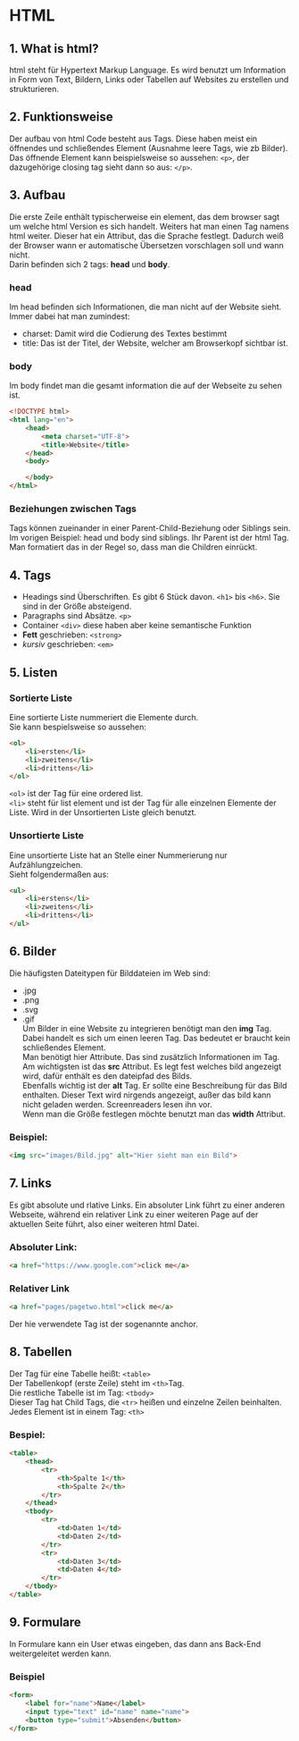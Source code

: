 # HTML

## 1. What is html?
html steht für Hypertext Markup Language. Es wird benutzt um Information in Form von Text, Bildern, Links oder Tabellen auf Websites zu erstellen und strukturieren. 
## 2. Funktionsweise
Der aufbau von html Code besteht aus Tags. Diese haben meist ein öffnendes und schließendes Element (Ausnahme leere Tags, wie zb Bilder). Das öffnende Element kann beispielsweise so aussehen: ```<p>```, der dazugehörige closing tag sieht dann so aus: ```</p>```.  
## 3. Aufbau
Die erste Zeile enthält typischerweise ein element, das dem browser sagt um welche html Version es sich handelt. Weiters hat man einen Tag namens html weiter. Dieser hat ein Attribut, das die Sprache festlegt. Dadurch weiß der Browser wann er automatische Übersetzen vorschlagen soll und wann nicht.  
Darin befinden sich 2 tags: **head** und **body**.   
### head
Im head befinden sich Informationen, die man nicht auf der Website sieht.  
Immer dabei hat man zumindest: 
* charset: Damit wird die Codierung des Textes bestimmt
* title: Das ist der Titel, der Website, welcher am Browserkopf sichtbar ist. 
### body
Im body findet man die gesamt information die auf der Webseite zu sehen ist. 
```html
<!DOCTYPE html>
<html lang="en">
    <head>
        <meta charset="UTF-8">
        <title>Website</title>
    </head>
    <body>

    </body>
</html>
```
### Beziehungen zwischen Tags
Tags können zueinander in einer Parent-Child-Beziehung oder Siblings sein. Im vorigen Beispiel: head und body sind siblings. Ihr Parent ist der html Tag. Man formatiert das in der Regel so, dass man die Children einrückt.  
## 4. Tags
* Headings sind Überschriften. Es gibt 6 Stück davon. ```<h1>``` bis ```<h6>```. Sie sind in der Größe absteigend.  
* Paragraphs sind Absätze. ```<p>```  
* Container ```<div>``` diese haben aber keine semantische Funktion  
* **Fett** geschrieben: ```<strong>```
* *kursiv* geschrieben: ```<em>```  
## 5. Listen 
### Sortierte Liste
Eine sortierte Liste nummeriert die Elemente durch.  
Sie kann bespielsweise so aussehen:  
```html
<ol>
    <li>ersten</li>
    <li>zweitens</li>
    <li>drittens</li>
</ol>
```
```<ol>``` ist der Tag für eine ordered list.  
```<li>``` steht für list element und ist der Tag für alle einzelnen Elemente der Liste. Wird in der Unsortierten Liste gleich benutzt.  
### Unsortierte Liste
Eine unsortierte Liste hat an Stelle einer Nummerierung nur Aufzählungzeichen.  
Sieht folgendermaßen aus: 
```html
<ul>
    <li>erstens</li>
    <li>zweitens</li>
    <li>drittens</li>
</ul>
```
## 6. Bilder
Die häufigsten Dateitypen für Bilddateien im Web sind:  
* .jpg
* .png
* .svg
* .gif  
Um Bilder in eine Website zu integrieren benötigt man den **img** Tag. Dabei handelt es sich um einen leeren Tag. Das bedeutet er braucht kein schließendes Element.  
Man benötigt hier Attribute. Das sind zusätzlich Informationen im Tag.  
Am wichtigsten ist das **src** Attribut. Es legt fest welches bild angezeigt wird, dafür enthält es den dateipfad des Bilds.  
Ebenfalls wichtig ist der **alt** Tag. Er sollte eine Beschreibung für das Bild enthalten. Dieser Text wird nirgends angezeigt, außer das bild kann nicht geladen werden. Screenreaders lesen ihn vor.  
Wenn man die Größe festlegen möchte benutzt man das **width** Attribut.  
### Beispiel: 
```html
<img src="images/Bild.jpg" alt="Hier sieht man ein Bild">
```
## 7. Links
Es gibt absolute und rlative Links. Ein absoluter Link führt zu einer anderen Webseite, während ein relativer Link zu einer weiteren Page auf der aktuellen Seite führt, also einer weiteren html Datei.  
### Absoluter Link: 
```html
<a href="https://www.google.com">click me</a>
```
### Relativer Link
```html
<a href="pages/pagetwo.html">click me</a>
```
Der hie verwendete Tag ist der sogenannte anchor.  
## 8. Tabellen
Der Tag für eine Tabelle heißt: ```<table>```  
Der Tabellenkopf (erste Zeile) steht im ```<th>```Tag.  
Die restliche Tabelle ist im Tag: ```<tbody>```  
Dieser Tag hat Child Tags, die ```<tr>``` heißen und einzelne Zeilen beinhalten.  
Jedes Element ist in einem Tag: ```<th>```  
### Bespiel: 
```html
<table>
    <thead>
        <tr>
            <th>Spalte 1</th>
            <th>Spalte 2</th>
        </tr>
    </thead>
    <tbody>
        <tr>
            <td>Daten 1</td>
            <td>Daten 2</td>
        </tr>
        <tr>
            <td>Daten 3</td>
            <td>Daten 4</td>
        </tr>
    </tbody>
</table>
```
## 9. Formulare 
In Formulare kann ein User etwas eingeben, das dann ans Back-End weitergeleitet werden kann. 
### Beispiel
```html
<form>
    <label for="name">Name</label>
    <input type="text" id="name" name="name">
    <button type="submit">Absenden</button>
</form>
```
